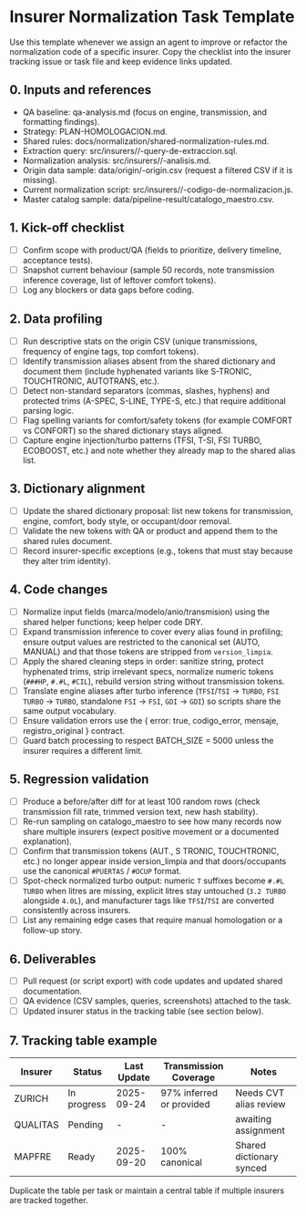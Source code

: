 ﻿# Insurer Normalization Task Template

Use this template whenever we assign an agent to improve or refactor the normalization code of a specific insurer. Copy the checklist into the insurer tracking issue or task file and keep evidence links updated.

## 0. Inputs and references
- QA baseline: qa-analysis.md (focus on engine, transmission, and formatting findings).
- Strategy: PLAN-HOMOLOGACION.md.
- Shared rules: docs/normalization/shared-normalization-rules.md.
- Extraction query: src/insurers/<aseguradora>/<aseguradora>-query-de-extraccion.sql.
- Normalization analysis: src/insurers/<aseguradora>/<aseguradora>-analisis.md.
- Origin data sample: data/origin/<aseguradora>-origin.csv (request a filtered CSV if it is missing).
- Current normalization script: src/insurers/<aseguradora>/<aseguradora>-codigo-de-normalizacion.js.
- Master catalog sample: data/pipeline-result/catalogo_maestro.csv.

## 1. Kick-off checklist
- [ ] Confirm scope with product/QA (fields to prioritize, delivery timeline, acceptance tests).
- [ ] Snapshot current behaviour (sample 50 records, note transmission inference coverage, list of leftover comfort tokens).
- [ ] Log any blockers or data gaps before coding.

## 2. Data profiling
- [ ] Run descriptive stats on the origin CSV (unique transmissions, frequency of engine tags, top comfort tokens).
- [ ] Identify transmission aliases absent from the shared dictionary and document them (include hyphenated variants like S-TRONIC, TOUCHTRONIC, AUTOTRANS, etc.).
- [ ] Detect non-standard separators (commas, slashes, hyphens) and protected trims (A-SPEC, S-LINE, TYPE-S, etc.) that require additional parsing logic.
- [ ] Flag spelling variants for comfort/safety tokens (for example COMFORT vs CONFORT) so the shared dictionary stays aligned.
- [ ] Capture engine injection/turbo patterns (TFSI, T-SI, FSI TURBO, ECOBOOST, etc.) and note whether they already map to the shared alias list.

## 3. Dictionary alignment
- [ ] Update the shared dictionary proposal: list new tokens for transmission, engine, comfort, body style, or occupant/door removal.
- [ ] Validate the new tokens with QA or product and append them to the shared rules document.
- [ ] Record insurer-specific exceptions (e.g., tokens that must stay because they alter trim identity).

## 4. Code changes
- [ ] Normalize input fields (marca/modelo/anio/transmision) using the shared helper functions; keep helper code DRY.
- [ ] Expand transmission inference to cover every alias found in profiling; ensure output values are restricted to the canonical set (AUTO, MANUAL) and that those tokens are stripped from `version_limpia`.
- [ ] Apply the shared cleaning steps in order: sanitize string, protect hyphenated trims, strip irrelevant specs, normalize numeric tokens (`###HP`, `#.#L`, `#CIL`), rebuild version string without transmission tokens.
- [ ] Translate engine aliases after turbo inference (`TFSI`/`TSI` → `TURBO`, `FSI TURBO` → `TURBO`, standalone `FSI` → `FSI`, `GDI` → `GDI`) so scripts share the same output vocabulary.
- [ ] Ensure validation errors use the { error: true, codigo_error, mensaje, registro_original } contract.
- [ ] Guard batch processing to respect BATCH_SIZE = 5000 unless the insurer requires a different limit.

## 5. Regression validation
- [ ] Produce a before/after diff for at least 100 random rows (check transmission fill rate, trimmed version text, new hash stability).
- [ ] Re-run sampling on catalogo_maestro to see how many records now share multiple insurers (expect positive movement or a documented explanation).
- [ ] Confirm that transmission tokens (AUT., S TRONIC, TOUCHTRONIC, etc.) no longer appear inside version_limpia and that doors/occupants use the canonical `#PUERTAS` / `#OCUP` format.
- [ ] Spot-check normalized turbo output: numeric `T` suffixes become `#.#L TURBO` when litres are missing, explicit litres stay untouched (`3.2 TURBO` alongside `4.0L`), and manufacturer tags like `TFSI`/`TSI` are converted consistently across insurers.
- [ ] List any remaining edge cases that require manual homologation or a follow-up story.

## 6. Deliverables
- [ ] Pull request (or script export) with code updates and updated shared documentation.
- [ ] QA evidence (CSV samples, queries, screenshots) attached to the task.
- [ ] Updated insurer status in the tracking table (see section below).

## 7. Tracking table example

| Insurer | Status | Last Update | Transmission Coverage | Notes |
| ------- | ------ | ----------- | --------------------- | ----- |
| ZURICH | In progress | 2025-09-24 | 97% inferred or provided | Needs CVT alias review |
| QUALITAS | Pending | - | - | awaiting assignment |
| MAPFRE | Ready | 2025-09-20 | 100% canonical | Shared dictionary synced |

Duplicate the table per task or maintain a central table if multiple insurers are tracked together.


